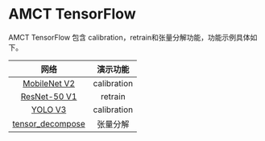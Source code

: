 # AMCT TensorFlow

AMCT TensorFlow 包含 calibration，retrain和张量分解功能，功能示例具体如下。

| 网络 | 演示功能 |
| :-: | :-: |
| [MobileNet V2](./mobilenet_v2/README_zh.md) | calibration |
| [ResNet-50 V1](./resnet-50_v1/README_zh.md) | retrain |
| [YOLO V3](./yolo_v3/README_zh.md) | calibration |
| [tensor_decompose](./tensor_decompose/README_zh.md) | 张量分解 |
